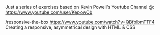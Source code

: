 Just a series of exercises based on Kevin Powell's Youtube Channel @:
https://www.youtube.com/user/KepowOb

/responsive-the-box
https://www.youtube.com/watch?v=QBfblbmTTF4
Creating a responsive, asymmetrical design with HTML & CSS